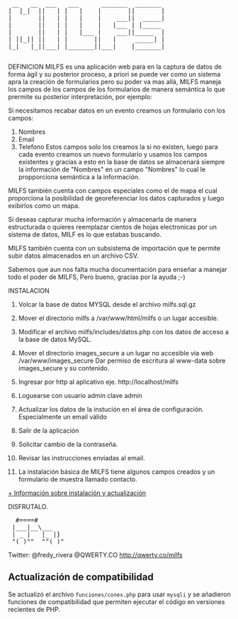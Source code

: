 <pre>
 __   __  ___   ___      _______  _______ 
|  |_|  ||   | |   |    |       ||       |
|       ||   | |   |    |    ___||  _____|
|       ||   | |   |    |   |___ | |_____ 
|       ||   | |   |___ |    ___||_____  |
| ||_|| ||   | |       ||   |     _____| |
|_|   |_||___| |_______||___|    |_______|

</pre>
DEFINICION
MILFS es una aplicación web para en la captura de datos de forma ágil y su
posterior proceso, a priori se puede ver como un sistema apra la creación 
de formularios pero su poder va mas allá, MILFS maneja los campos de los 
campos de los formularios de manera semántica lo que prermite su posterior 
interpretación, por ejemplo:

Si necesitamos recabar datos en un evento creamos un formulario con los campos:
1. Nombres
2. Email
3. Telefono
Estos campos solo los creamos la si no existen, luego para cada evento creamos 
un nuevo formulario y usamos los campos existentes y gracias a esto en la base 
de datos se almacenará siempre la información de "Nombres" en un campo "Nombres"
lo cual le propporciona semántica a la información.

MILFS también cuenta con campos especiales como el de mapa el cual proporciona
la posibilidad de georeferenciar los datos capturados y luego exibirlos como un
mapa. 

Si deseas capturar mucha información y almacenarla de manera estructurada o quieres
reemplazar cientos de hojas electronicas por un sistema de datos, MILF es lo 
que estabas buscando.

MILFS también cuenta con un subsistema de importación que te permite subir datos
almacenados en un archivo CSV.

Sabemos que aun nos falta mucha documentación para enseñar a manejar todo el poder
de MILFS, Pero bueno, gracias por la ayuda ;-) 


INSTALACION

1.  Volcar la base de datos MYSQL desde el archivo milfs.sql.gz

2.  Mover el directorio milfs a /var/www/html/milfs o un lugar accesible.

3.  Modificar el archivo milfs/includes/datos.php con los datos de acceso a
    la base de datos MySQL.

4.  Mover el directorio images_secure a un lugar no accesible via web /var/www/images_secure 
    Dar permiso de escritura al www-data sobre images_secure y su contenido.
    

5.  Ingresar por http al aplicativo eje. http://localhost/milfs

6.  Loguearse con usuario admin clave admin

7.  Actualizar los datos de la instución en el área de configuración.
    Especialmente un email válido

8.  Salir de la aplicación

9.  Solicitar cambio de la contraseña.

10.  Revisar las instrucciones enviadas al email.

11. La instalación básica de MILFS tiene algunos campos creados y 
    un formulario de muestra llamado contacto.


[+ Información sobre instalación y actualización](https://github.com/humano/milfs/wiki/Instalaci%C3%B3n-y-Actualizaci%C3%B3n)


DISFRUTALO.

<pre>
  #====#        
 |___|__\___    
 | _ |   |_ |}  
 "(_)""  ""(_)"    
</pre>

Twitter: @fredy_rivera
	 @QWERTY.CO
http://qwerty.co/milfs
 

## Actualización de compatibilidad

Se actualizó el archivo `funciones/conex.php` para usar `mysqli` y se añadieron
funciones de compatibilidad que permiten ejecutar el código en versiones
recientes de PHP.

